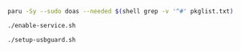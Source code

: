 ```bash
paru -Sy --sudo doas --needed $(shell grep -v '^#' pkglist.txt)
```

```bash
./enable-service.sh
```

```bash
./setup-usbguard.sh
```

